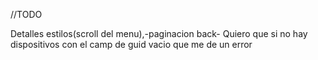 //TODO

Detalles estilos(scroll del menu),-paginacion back-
Quiero que si no hay dispositivos con el camp de guid vacio que me de un error

